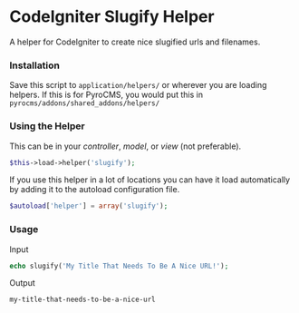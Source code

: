 CodeIgniter Slugify Helper
==========================

A helper for CodeIgniter to create nice slugified urls and filenames.

### Installation

Save this script to `application/helpers/` or wherever you are loading helpers. If this is for PyroCMS, you would put this in `pyrocms/addons/shared_addons/helpers/`

### Using the Helper

This can be in your *controller*, *model*, or *view* (not preferable).

```php
$this->load->helper('slugify');
```

If you use this helper in a lot of locations you can have it load automatically by adding it to the autoload configuration file.

```php
$autoload['helper'] = array('slugify');
```

### Usage

Input

```php
echo slugify('My Title That Needs To Be A Nice URL!');
```

Output

```
my-title-that-needs-to-be-a-nice-url
```
